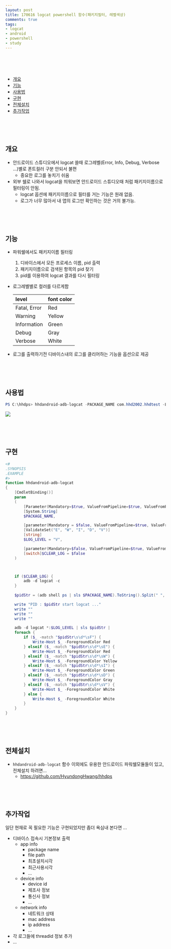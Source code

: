 ```yaml
---
layout: post
title: 170616 logcat powershell 함수(패키지필터, 레벨색상)
comments: true
tags:
- logcat
- android
- powershell
- study
---
```


<br>
<br>
<br>

<!-- TOC -->

- [개요](#개요)
- [기능](#기능)
- [사용법](#사용법)
- [구현](#구현)
- [전체설치](#전체설치)
- [추가작업](#추가작업)

<!-- /TOC -->

<br>
<br>
<br>

## 개요
- 안드로이드 스튜디오에서 logcat 쓸때 로그레벨(Error, Info, Debug, Verbose ...)별로 폰트컬러 구분 안되서 불편
	- 중요한 로그를 놓치기 쉬움
- 외부 쉘로 나와서 logcat을 띄워보면 안드로이드 스튜디오때 처럼 패키지이름으로 필터링이 안됨.
	- logcat 옵션에 패키지이름으로 필터를 거는 기능은 원래 없음.
	- 로그가 너무 많아서 내 앱의 로그만 확인하는 것은 거의 불가능.

<br>
<br>
<br>


## 기능
- 파워쉘에서도 패키지이름 필터링
	1. 디바이스에서 모든 프로세스 이름, pid 출력
	2. 패키지이름으로 검색된 항목의 pid 찾기
	3. pid를 이용하여 logcat 결과를 다시 필터링

- 로그레벨별로 컬러를 다르게함
	
	| level | font color |
	| :-------- | :------ |
	| Fatal, Error | Red |
	| Warning | Yellow |
	| Information | Green |
	| Debug | Gray |
	| Verbose | White |

- 로그를 출력하기전 디바이스내의 로그를 클리어하는 기능을 옵션으로 제공


<br>
<br>
<br>


## 사용법

```powershell
PS C:\hhdps> hhdandroid-adb-logcat -PACKAGE_NAME com.hhd2002.hhdtest -LOG_LEVEL V -CLEAR_LOG
```

![](http://s21.postimg.org/t2b9g3vef/screenshot_2017_06_17_at_00_13_27.png)

<br>
<br>
<br>



## 구현

```powershell
<#
.SYNOPSIS
.EXAMPLE
#>
function hhdandroid-adb-logcat
{
    [CmdletBinding()]
    param
    (
        [Parameter(Mandatory=$true, ValueFromPipeline=$true, ValueFromPipelinebyPropertyName=$true)]
        [System.String]
        $PACKAGE_NAME,

        [parameter(Mandatory = $false, ValueFromPipeline=$true, ValueFromPipelinebyPropertyName=$true)]
        [ValidateSet("E", "W", "I", "D", "V")]
        [string]
        $LOG_LEVEL = "V",

        [parameter(Mandatory=$false, ValueFromPipeline=$true, ValueFromPipelinebyPropertyName=$true)]
        [switch]$CLEAR_LOG = $false
    )



    if ($CLEAR_LOG) {
        adb -d logcat -c
    }
    
    $pidStr = (adb shell ps | sls $PACKAGE_NAME).ToString().Split(" ", [System.StringSplitOptions]::RemoveEmptyEntries)[1]

    write "PID : $pidStr start logcat ..."
    write ""
    write ""
    write ""

    adb -d logcat *:$LOG_LEVEL | sls $pidStr | 
    foreach {
        if ($_ -match "$pidStr\s\d*\sF") {
            Write-Host $_ -ForegroundColor Red
        } elseif ($_ -match "$pidStr\s\d*\sE") {
            Write-Host $_ -ForegroundColor Red
        } elseif ($_ -match "$pidStr\s\d*\sW") {
            Write-Host $_ -ForegroundColor Yellow
        } elseif ($_ -match "$pidStr\s\d*\sI") {
            Write-Host $_ -ForegroundColor Green
        } elseif ($_ -match "$pidStr\s\d*\sD") {
            Write-Host $_ -ForegroundColor Gray
        } elseif ($_ -match "$pidStr\s\d*\sV") {
            Write-Host $_ -ForegroundColor White
        } else {
            Write-Host $_ -ForegroundColor White
        }
    }
}
```

<br>
<br>
<br>



## 전체설치

- `hhdandroid-adb-logcat` 함수 이외에도 유용한 안드로이드 파워쉘모듈들이 있고, 전체설치 하려면...
	- https://github.com/HyundongHwang/hhdps

<br>
<br>
<br>


	
## 추가작업

일단 현재로 꼭 필요한 기능은 구현되었지만 좀더 욕심내 본다면 ...
- 디바이스 접속시 기본정보 출력
	- app info
		- package name
		- file path
		- 최초설치시각
		- 최근사용시각 
		- ...
	- device info
		- device id
		- 제조사 정보
		- 통신사 정보
		- ...
	- network info
		- 네트워크 상태
		- mac address
		- ip address
		- ...
- 각 로그들에 threadid 정보 추가
- ...


